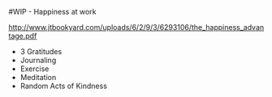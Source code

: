 #WIP - Happiness at work

http://www.jtbookyard.com/uploads/6/2/9/3/6293106/the_happiness_advantage.pdf

* 3 Gratitudes 
* Journaling
* Exercise
* Meditation
* Random Acts of Kindness

